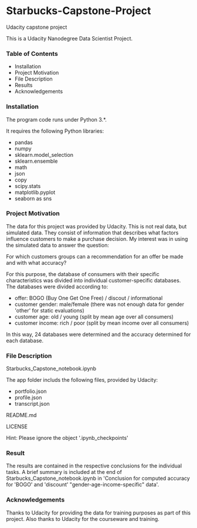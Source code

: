 # Starbucks-Capstone-Project

Udacity capstone project

This is a Udacity Nanodegree Data Scientist Project.

### Table of Contents
- Installation
- Project Motivation
- File Description
- Results
- Acknowledgements

### Installation
The program code runs under Python 3.*. 

It requires the following Python libraries:
- pandas
- numpy
- sklearn.model_selection
- sklearn.ensemble
- math
- json
- copy
- scipy.stats
- matplotlib.pyplot
- seaborn as sns

### Project Motivation
The data for this project was provided by Udacity. This is not real data, but simulated data. They consist of information that describes what factors influence customers to make a purchase decision. My interest was in using the simulated data to answer the question:

For which customers groups can a recommendation for an offer be made and with what accuracy?

For this purpose, the database of consumers with their specific characteristics was divided into individual customer-specific databases. The databases were divided according to:

- offer: BOGO (Buy One Get One Free) / discout / informational
- customer gender: male/female (there was not enough data for gender 'other' for static evaluations)
- customer age: old / young (split by mean age over all consumers)
- customer income: rich / poor (split by mean income over all consumers)

In this way, 24 databases were determined and the accuracy determined for each database.


### File Description
Starbucks_Capstone_notebook.ipynb

The app folder includs the following files, provided by Udacity:
- portfolio.json
- profile.json
- transcript.json

README.md

LICENSE

Hint: Please ignore the object '.ipynb_checkpoints'


### Result
The results are contained in the respective conclusions for the individual tasks. A brief summary is included at the end of Starbucks_Capstone_notebook.ipynb in 'Conclusion for computed accuracy for 'BOGO' and 'discount' "gender-age-income-specific" data'.


### Acknowledgements
Thanks to Udacity for providing the data for training purposes as part of this project. Also thanks to Udacity for the courseware and training.
